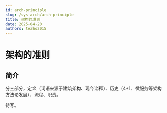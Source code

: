 ```yaml
---
id: arch-principle
slug: /sys-arch/arch-principle
title: 架构的准则
date: 2025-04-20
authors: teaho2015
---
```


# 架构的准则

## 简介

分三部分，定义（词语来源于建筑架构、现今诠释）、历史（4+1、微服务等架构方法论发展）、流程、职责。  

待写。



